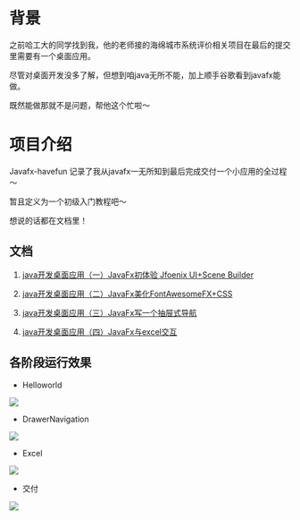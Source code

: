 # 背景

之前哈工大的同学找到我，他的老师接的海绵城市系统评价相关项目在最后的提交里需要有一个桌面应用。

尽管对桌面开发没多了解，但想到咱java无所不能，加上顺手谷歌看到javafx能做。

既然能做那就不是问题，帮他这个忙啦～

# 项目介绍

Javafx-havefun 记录了我从javafx一无所知到最后完成交付一个小应用的全过程～

暂且定义为一个初级入门教程吧～

想说的话都在文档里！

## 文档

1. [java开发桌面应用（一）JavaFx初体验 Jfoenix UI+Scene Builder](http://www.zhouruikang.cn/2020/0327/javafx01-helloworld)
2. [java开发桌面应用（二）JavaFx美化FontAwesomeFX+CSS](http://www.zhouruikang.cn/2020/0329/javafx02-beautify)
3. [java开发桌面应用（三）JavaFx写一个抽屉式导航](http://www.zhouruikang.cn/2020/0330/javafx03-drawer)

4. [java开发桌面应用（四）JavaFx与excel交互](http://www.zhouruikang.cn/2020/0402/javafx04-excel)

## 各阶段运行效果

- Helloworld

![]( http://img.zhouruikang.cn/2020/0326/javafx1.gif)

- DrawerNavigation

![]( http://img.zhouruikang.cn/2020/0328/javafx3-2r.gif)

- Excel

![]( http://img.zhouruikang.cn/2020/0328/javafx4-2rr.gif)

- 交付

![]( http://img.zhouruikang.cn/2020/0328/javafx4-5.gif)



